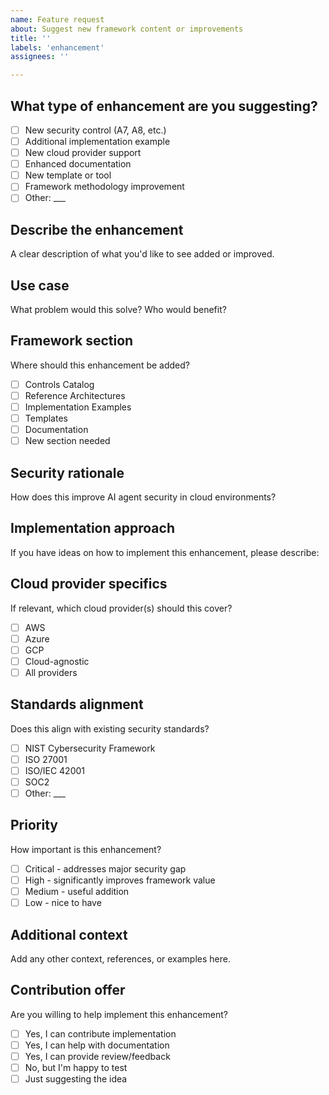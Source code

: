 ```yaml
---
name: Feature request
about: Suggest new framework content or improvements
title: ''
labels: 'enhancement'
assignees: ''

---
```


## What type of enhancement are you suggesting?
- [ ] New security control (A7, A8, etc.)
- [ ] Additional implementation example
- [ ] New cloud provider support
- [ ] Enhanced documentation
- [ ] New template or tool
- [ ] Framework methodology improvement
- [ ] Other: ___

## Describe the enhancement
A clear description of what you'd like to see added or improved.

## Use case
What problem would this solve? Who would benefit?

## Framework section
Where should this enhancement be added?
- [ ] Controls Catalog
- [ ] Reference Architectures  
- [ ] Implementation Examples
- [ ] Templates
- [ ] Documentation
- [ ] New section needed

## Security rationale
How does this improve AI agent security in cloud environments?

## Implementation approach
If you have ideas on how to implement this enhancement, please describe:

## Cloud provider specifics
If relevant, which cloud provider(s) should this cover?
- [ ] AWS
- [ ] Azure  
- [ ] GCP
- [ ] Cloud-agnostic
- [ ] All providers

## Standards alignment
Does this align with existing security standards?
- [ ] NIST Cybersecurity Framework
- [ ] ISO 27001
- [ ] ISO/IEC 42001
- [ ] SOC2
- [ ] Other: ___

## Priority
How important is this enhancement?
- [ ] Critical - addresses major security gap
- [ ] High - significantly improves framework value
- [ ] Medium - useful addition
- [ ] Low - nice to have

## Additional context
Add any other context, references, or examples here.

## Contribution offer
Are you willing to help implement this enhancement?
- [ ] Yes, I can contribute implementation
- [ ] Yes, I can help with documentation
- [ ] Yes, I can provide review/feedback
- [ ] No, but I'm happy to test
- [ ] Just suggesting the idea